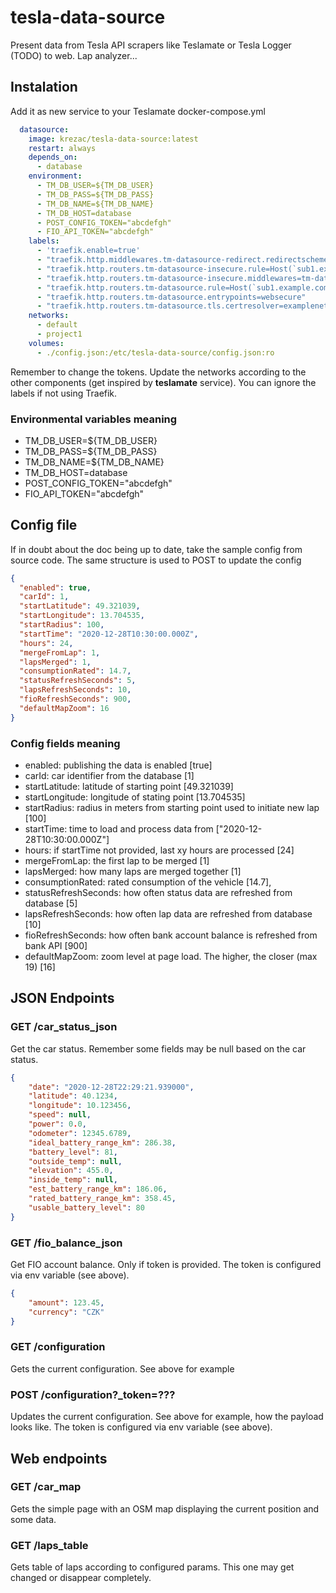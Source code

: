 # tesla-data-source
Present data from Tesla API scrapers like Teslamate or Tesla Logger (TODO) to web. Lap analyzer...

## Instalation
Add it as new service to your Teslamate docker-compose.yml
```yaml
  datasource:
    image: krezac/tesla-data-source:latest
    restart: always
    depends_on:
      - database
    environment:
      - TM_DB_USER=${TM_DB_USER}
      - TM_DB_PASS=${TM_DB_PASS}
      - TM_DB_NAME=${TM_DB_NAME}
      - TM_DB_HOST=database
      - POST_CONFIG_TOKEN="abcdefgh"
      - FIO_API_TOKEN="abcdefgh"
    labels:
      - 'traefik.enable=true'
      - "traefik.http.middlewares.tm-datasource-redirect.redirectscheme.scheme=https"
      - "traefik.http.routers.tm-datasource-insecure.rule=Host(`sub1.example.com`)"
      - "traefik.http.routers.tm-datasource-insecure.middlewares=tm-datasource-redirect"
      - "traefik.http.routers.tm-datasource.rule=Host(`sub1.example.com`)"
      - "traefik.http.routers.tm-datasource.entrypoints=websecure"
      - "traefik.http.routers.tm-datasource.tls.certresolver=examplenetchallenge"
    networks:
      - default
      - project1
    volumes:
      - ./config.json:/etc/tesla-data-source/config.json:ro
```

Remember to change the tokens. 
Update the networks according to the other components (get inspired by **teslamate** service).
You can ignore the labels if not using Traefik.

### Environmental variables meaning
* TM_DB_USER=${TM_DB_USER}
* TM_DB_PASS=${TM_DB_PASS}
* TM_DB_NAME=${TM_DB_NAME}
* TM_DB_HOST=database
* POST_CONFIG_TOKEN="abcdefgh"
* FIO_API_TOKEN="abcdefgh"

## Config file
If in doubt about the doc being up to date, take the sample config from source code.
The same structure is used to POST to update the config
```json
{
  "enabled": true,
  "carId": 1,
  "startLatitude": 49.321039,
  "startLongitude": 13.704535,
  "startRadius": 100,
  "startTime": "2020-12-28T10:30:00.000Z",
  "hours": 24,
  "mergeFromLap": 1,
  "lapsMerged": 1,
  "consumptionRated": 14.7,
  "statusRefreshSeconds": 5,
  "lapsRefreshSeconds": 10,
  "fioRefreshSeconds": 900,
  "defaultMapZoom": 16
}
```

### Config fields meaning
* enabled: publishing the data is enabled [true]
* carId: car identifier from the database [1]
* startLatitude: latitude of starting point [49.321039]
* startLongitude: longitude of stating point [13.704535]
* startRadius: radius in meters from starting point used to initiate new lap [100]
* startTime: time to load and process data from ["2020-12-28T10:30:00.000Z"]
* hours: if startTime not provided, last xy hours are processed [24]
* mergeFromLap: the first lap to be merged [1]
* lapsMerged: how many laps are merged together [1]
* consumptionRated: rated consumption of the vehicle [14.7],
* statusRefreshSeconds: how often status data are refreshed from database [5]
* lapsRefreshSeconds: how often lap data are refreshed from database [10]
* fioRefreshSeconds: how often bank account balance is refreshed from bank API [900]
* defaultMapZoom: zoom level at page load. The higher, the closer (max 19) [16] 

## JSON Endpoints

### GET /car_status_json
Get the car status. Remember some fields may be null based on the car status.
```json
{
    "date": "2020-12-28T22:29:21.939000",
    "latitude": 40.1234,
    "longitude": 10.123456,
    "speed": null,
    "power": 0.0,
    "odometer": 12345.6789,
    "ideal_battery_range_km": 286.38,
    "battery_level": 81,
    "outside_temp": null,
    "elevation": 455.0,
    "inside_temp": null,
    "est_battery_range_km": 186.06,
    "rated_battery_range_km": 358.45,
    "usable_battery_level": 80
}
```

### GET /fio_balance_json
Get FIO account balance. Only if token is provided.
The token is configured via env variable (see above).
```json
{
    "amount": 123.45,
    "currency": "CZK"
}
```

### GET /configuration
Gets the current configuration. See above for example

### POST /configuration?_token=???
Updates the current configuration. See above for example, how the payload looks like.
The token is configured via env variable (see above).

## Web endpoints

### GET /car_map
Gets the simple page with an OSM map displaying the current position and some data.

### GET /laps_table
Gets table of laps according to configured params. This one may get changed or disappear completely.